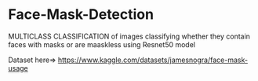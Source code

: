 # Face-Mask-Detection



MULTICLASS CLASSIFICATION of images classifying whether they contain faces with masks or are maaskless using Resnet50 model

Dataset here=> https://www.kaggle.com/datasets/jamesnogra/face-mask-usage
